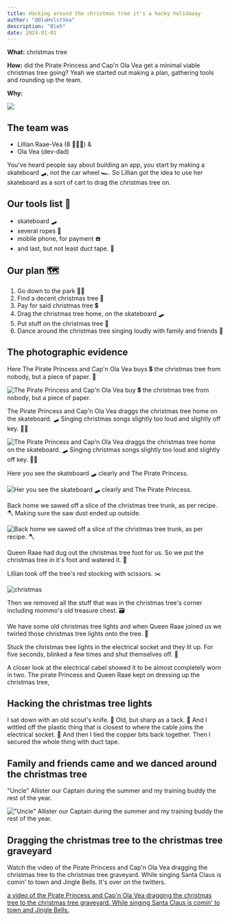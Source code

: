 ```yaml
---
title: Hacking around the christmas tree it's a hacky holidaaay
author: "@OlaHolstVea"
description: "Bleh"
date: 2024-01-01
---
```


**What:** christmas tree

**How:** did the Pirate Princess and Cap'n Ola Vea get a minimal viable christmas tree going?
Yeah we started out making a plan, gathering tools and rounding up the team.

**Why:**

![](https://pbs.twimg.com/media/GENlka5XIAAx_z_?format=jpg&name=large)

## The team was

- Lillian Raae-Vea (8 🏴‍☠️👸) &
- Ola Vea (dev-dad)

You've heard people say about building an app, you start by making a skateboard 🛹, not the car wheel 🏎️. So Lillian got the idea to use her skateboard as a sort of cart to drag the christmas tree on.

## Our tools list 🔧

- skateboard 🛹
- several ropes 🧶
- mobile phone, for payment ☎️
- and last, but not least duct tape. 💪

## Our plan 🗺️

1. Go down to the park 🌳🌳
2. Find a decent christmas tree 🌲
3. Pay for said christmas tree 💲
4. Drag the christmas tree home, on the skateboard 🛹
5. Put stuff on the christmas tree 🌟
6. Dance around the christmas tree singing loudly with family and friends 🎵

## The photographic evidence

Here The Pirate Princess and Cap'n Ola Vea buys 💲 the christmas tree from nobody, but a piece of paper. 📄

![The Pirate Princess and Cap'n Ola Vea buy 💲 the christmas tree from nobody, but a piece of paper.](https://pbs.twimg.com/media/GCw7PFPXUAAzZV2?format=jpg&name=medium)

The Pirate Princess and Cap'n Ola Vea draggs the christmas tree home on the skateboard. 🛹 Singing christmas songs slightly too loud and slightly off key. 🔑🎵

![The Pirate Princess and Cap'n Ola Vea draggs the christmas tree home on the skateboard. 🛹 Singing christmas songs slightly too loud and slightly off key. 🔑🎵 ](https://pbs.twimg.com/media/GCw7aCvWoAAlJPf?format=jpg&name=small)

Here you see the skateboard 🛹 clearly and The Pirate Princess.

![Her you see the skateboard 🛹 clearly and The Pirate Princess.](https://pbs.twimg.com/media/GCw8uakWkAEdfYA?format=jpg&name=small)

Back home we sawed off a slice of the christmas tree trunk, as per recipe. 🪓 Making sure the saw dust ended up outside.

![Back home we sawed off a slice of the christmas tree trunk, as per recipe. 🪓](https://pbs.twimg.com/media/GCw7iTJWUAAlV3x?format=jpg&name=medium)

Queen Raae had dug out the christmas tree foot for us. So we put the christmas tree in it's foot and watered it. 🌊

Lillian took off the tree's red stocking with scissors. ✂️

![christmas](https://pbs.twimg.com/media/GCw7mDIWUAAk09Y?format=jpg&name=900x900)

Then we removed all the stuff that was in the christmas tree's corner including mommo's old treasure chest. 🗃️

We have some old christmas tree lights and when Queen Raae joined us we twirled those christmas tree lights onto the tree. 🚦

Stuck the christmas tree lights in the electrical socket and they lit up. For five seconds, blinked a few times and shut themselves off. 🚨

A closer look at the electrical cabel showed it to be almost completely worn in two. The pirate Princess and Queen Raae kept on dressing up the christmas tree,

## Hacking the christmas tree lights

I sat down with an old scout's knife. 🔪 Old, but sharp as a tack. 🌮 And I wittled off the plastic thing that is closest to where the cable joins the electrical socket. 🔌 And then I tied the copper bits back together. Then I secured the whole thing with duct tape.

## Family and friends came and we danced around the christmas tree

"Uncle" Allister our Captain during the summer and my training buddy the rest of the year.

!["Uncle" Allister our Captain during the summer and my training buddy the rest of the year.](https://pbs.twimg.com/media/GCw8rmFXIAA9fZt?format=jpg&name=small)

## Dragging the christmas tree to the christmas tree graveyard

Watch the video of the Pirate Princess and Cap'n Ola Vea dragging the christmas tree to the christmas tree graveyard. While singing Santa Claus is comin' to town and Jingle Bells. It's over on the twitters.

[a video of the Pirate Princess and Cap'n Ola Vea dragging the christmas tree to the christmas tree graveyard. While singing Santa Claus is comin' to town and Jingle Bells.](https://twitter.com/OlaHolstVea/status/1743681493765869725)

